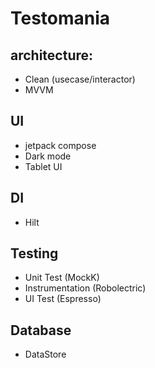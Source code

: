 # Testomania

## architecture:
 - Clean (usecase/interactor)
 - MVVM
 
 ## UI
 - jetpack compose
 - Dark mode
 - Tablet UI
 
 ## DI
 - Hilt
 
 ## Testing
 - Unit Test (MockK)
 - Instrumentation (Robolectric)
 - UI Test (Espresso)

 ## Database
 - DataStore
